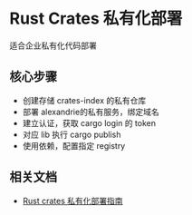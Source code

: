# Rust Crates 私有化部署
适合企业私有化代码部署

## 核心步骤
- 创建存储 crates-index 的私有仓库
- 部署 alexandrie的私有服务，绑定域名
- 建立认证，获取 cargo login 的 token
- 对应 lib 执行 cargo publish
- 使用依赖，配置指定 registry

## 相关文档
- [Rust crates 私有化部署指南](https://baoyachi.github.io/Rust/crates_private_alternative_registry.html)
